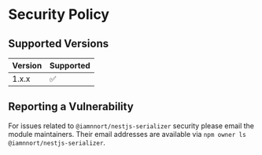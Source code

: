 # Security Policy

## Supported Versions

| Version | Supported          |
| ------- | ------------------ |
| 1.x.x   | :white_check_mark: |

## Reporting a Vulnerability

For issues related to `@iamnnort/nestjs-serializer` security please email the module maintainers. Their email addresses are available via `npm owner ls @iamnnort/nestjs-serializer`.
